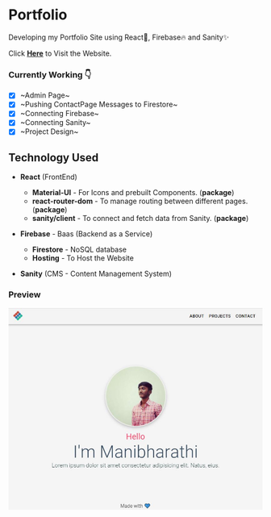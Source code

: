 # Portfolio
Developing my Portfolio Site using React🚀, Firebase🔥 and Sanity✨

Click [**Here**](https://manibarathi.web.app/) to Visit the Website.

### Currently Working 👇
- [x] ~Admin Page~
- [x] ~Pushing ContactPage Messages to Firestore~
- [x] ~Connecting Firebase~
- [x] ~Connecting Sanity~
- [x] ~Project Design~

## Technology Used
* **React** (FrontEnd)
    * **Material-UI** - For Icons and prebuilt Components. (**package**)
    * **react-router-dom** - To manage routing between different pages. (**package**)
    * **sanity/client** - To connect and fetch data from Sanity. (**package**)

* **Firebase** - Baas (Backend as a Service)
    * **Firestore** - NoSQL database
    * **Hosting** - To Host the Website

* **Sanity** (CMS - Content Management System)

### Preview
<img src="./public/preview.JPG" />
